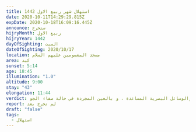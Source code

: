 ```yaml
---
title: استهلال شهر ربيع الاول 1442
date: 2020-10-11T14:29:29.815Z
expDate: 2020-10-18T16:09:16.445Z
announce: ستخرج
hijryMonth: ربيع الاول
hijryYear: 1442
dayOfSighting: السبت
dateOfSighting: 2020/10/17
location: مسجد المعصومين عليهم السلام
area: كبد
sunset: 5:14
age: 18:45
illumination: "1.0"
altitude: 9:00
stay: "43"
elongation: 11:44
verdict: ممكنة بالأجهزة والوسائل البصرية المساعدة ، و بالعين المجردة في حالة صفاء الجو .
report: لم تخرج بعد
draft: "false"
tags:
  - استهلال
---
```

